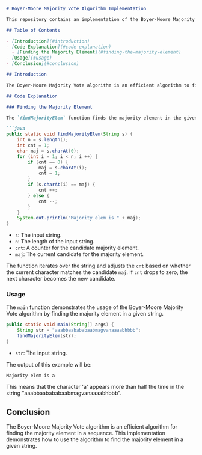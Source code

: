 
```markdown
# Boyer-Moore Majority Vote Algorithm Implementation

This repository contains an implementation of the Boyer-Moore Majority Vote algorithm in Java. The algorithm is used to find the majority element in a given string, where the majority element is the element that appears more than half the time.

## Table of Contents

- [Introduction](#introduction)
- [Code Explanation](#code-explanation)
  - [Finding the Majority Element](#finding-the-majority-element)
- [Usage](#usage)
- [Conclusion](#conclusion)

## Introduction

The Boyer-Moore Majority Vote algorithm is an efficient algorithm to find the majority element in a sequence. It operates in linear time O(n) and uses constant space O(1). The algorithm works by maintaining a count of a candidate for the majority element and adjusting this count as it iterates through the sequence.

## Code Explanation

### Finding the Majority Element

The `findMajorityElem` function finds the majority element in the given string.

```java
public static void findMajorityElem(String s) {
    int n = s.length();
    int cnt = 1;
    char maj = s.charAt(0);
    for (int i = 1; i < n; i ++) {
        if (cnt == 0) {
            maj = s.charAt(i);
            cnt = 1;
        }
        if (s.charAt(i) == maj) {
            cnt ++;
        } else {
            cnt --;
        }
    }
    System.out.println("Majority elem is " + maj);
}
```

- `s`: The input string.
- `n`: The length of the input string.
- `cnt`: A counter for the candidate majority element.
- `maj`: The current candidate for the majority element.

The function iterates over the string and adjusts the `cnt` based on whether the current character matches the candidate `maj`. If `cnt` drops to zero, the next character becomes the new candidate.

### Usage

The `main` function demonstrates the usage of the Boyer-Moore Majority Vote algorithm by finding the majority element in a given string.

```java
public static void main(String[] args) {
    String str = "aaabbaabababaabmagvanaaaabhbbb";
    findMajorityElem(str);
}
```

- `str`: The input string.

The output of this example will be:
```
Majority elem is a
```

This means that the character 'a' appears more than half the time in the string "aaabbaabababaabmagvanaaaabhbbb".

## Conclusion

The Boyer-Moore Majority Vote algorithm is an efficient algorithm for finding the majority element in a sequence. This implementation demonstrates how to use the algorithm to find the majority element in a given string.
